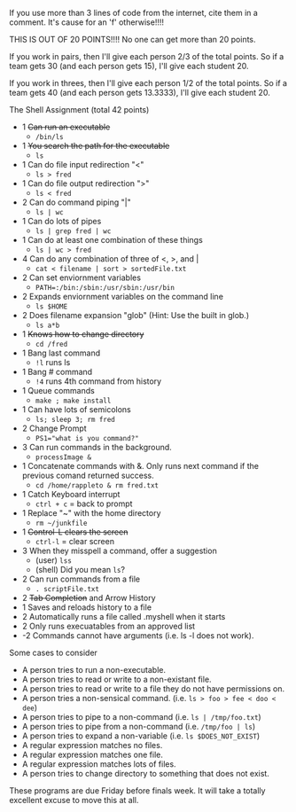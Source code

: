 If you use more than 3 lines of code from the internet, cite them in a comment.
It's cause for an 'f' otherwise!!!!


THIS IS OUT OF 20 POINTS!!!!  No one can get more than 20 points.

If you work in pairs, then I'll give each person 2/3 of the total points.  So
if a team gets 30 (and each person gets 15), I'll give each student 20.


If you work in threes, then I'll give each person 1/2 of the total points.  So
if a team gets 40 (and each person gets 13.3333), I'll give each student 20.  


The Shell Assignment (total 42 points)
+ 1 ~~Can run an executable~~
    + `/bin/ls`
+ 1 ~~You search the path for the executable~~
    + `ls`
+ 1 Can do file input redirection "<"
    + `ls > fred`
+ 1 Can do file output redirection ">"
    + `ls < fred`
+ 2 Can do command piping "|"
    + `ls | wc`
+ 1 Can do lots of pipes
    + `ls | grep fred | wc`
+ 1 Can do at least one combination of these things
    + `ls | wc > fred`
+ 4 Can do any combination of three of <, >, and | 
    + `cat < filename | sort > sortedFile.txt`
+ 2 Can set enviornment variables
    + `PATH=:/bin:/sbin:/usr/sbin:/usr/bin`
+ 2 Expands enviornment variables on the command line
    + `ls $HOME`
+ 2 Does filename expansion "glob" (Hint:  Use the built in glob.)
    + `ls a*b`
+ 1 ~~Knows how to change directory~~
    + `cd /fred`
+ 1 Bang last command
    + `!l` runs ls
+ 1 Bang # command
    + `!4` runs 4th command from history
+ 1 Queue commands
    + `make ; make install`
+ 1 Can have lots of semicolons
    + `ls; sleep 3; rm fred`
+ 2 Change Prompt
    + `PS1="what is you command?"`
+ 3 Can run commands in the background.
    + `processImage &`
+ 1 Concatenate commands with &.  Only runs next command if the previous 
      comand returned success.
    + `cd /home/rappleto & rm fred.txt`
+ 1 Catch Keyboard interrupt
    + `ctrl + c` = back to prompt
+ 1 Replace "~" with the home directory
    + `rm ~/junkfile`
+ 1 ~~Control-L clears the screen~~
    + `ctrl-l` = clear screen
+ 3 When they misspell a command, offer a suggestion
    + (user) `lss`
    + (shell) Did you mean `ls`?
+ 2 Can run commands from a file
    + `. scriptFile.txt`
+ 2 ~~Tab Completion~~ and Arrow History
+ 1 Saves and reloads history to a file
+ 2 Automatically runs a file called .myshell when it starts
+ 2 Only runs execuatables from an approved list
+ -2  Commands cannot have arguments (i.e. ls -l does not work).
    


Some cases to consider
+ A person tries to run a non-executable.
+ A person tries to read or write to a non-existant file.
+ A person tries to read or write to a file they do not have permissions on.
+ A person tries a non-sensical command. (i.e. `ls > foo > fee < doo < dee`)
+ A person tries to pipe to a non-command (i.e. `ls | /tmp/foo.txt`)
+ A person tries to pipe from a non-command (i.e. `/tmp/foo | ls`)
+ A person tries to expand a non-variable (i.e. `ls $DOES_NOT_EXIST`)
+ A regular expression matches no files.
+ A regular expression matches one file.
+ A regular expression matches lots of files.
+ A person tries to change directory to something that does not exist.
        
These programs are due Friday before finals week.  It will take a totally excellent excuse to move this at all.